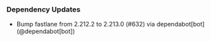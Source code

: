 ### Dependency Updates
* Bump fastlane from 2.212.2 to 2.213.0 (#632) via dependabot[bot] (@dependabot[bot])

